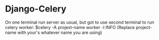# Django-Celery

On one terminal run server as usual, but got to use second terminal to run celery worker: $celery -A projext-name worker -l INFO (Replace project-name with your's whatever name you are using)
